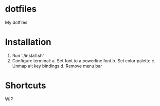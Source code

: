 # dotfiles
My dotfiles

# Installation
1. Run './install.sh'
2. Configure terminal:
  a. Set font to a powerline font
  b. Set color palette
  c. Unmap alt key bindings
  d. Remove menu bar

# Shortcuts
WIP

